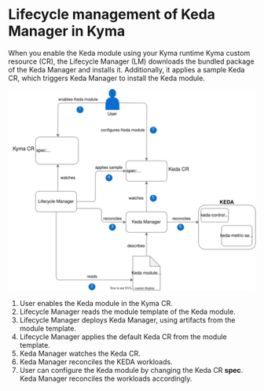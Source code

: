 # Lifecycle management of Keda Manager in Kyma

When you enable the Keda module using your Kyma runtime Kyma custom resource (CR), the Lifecycle Manager (LM) downloads the bundled package of the Keda Manager and installs it. Additionally, it applies a sample Keda CR, which triggers Keda Manager to install the Keda module.

![Enable Keda module with LM](/docs/assets/keda-lm-overview.drawio.svg)

1. User enables the Keda module in the Kyma CR.
2. Lifecycle Manager reads the module template of the Keda module.
3. Lifecycle Manager deploys Keda Manager, using artifacts from the module template.
4. Lifecycle Manager applies the default Keda CR from the module template.
5. Keda Manager watches the Keda CR.
6. Keda Manager reconciles the KEDA workloads.
7. User can configure the Keda module by changing the Keda CR **spec**. Keda Manager reconciles the workloads accordingly.